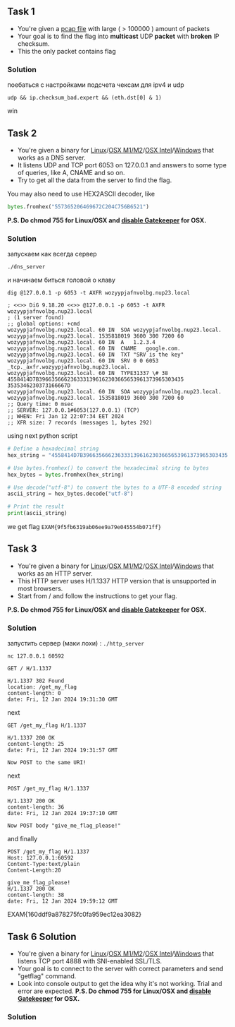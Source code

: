 ## Task 1 
- You're given a [pcap file](task01.pcap) with large ( > 100000 ) amount of packets
- Your goal is to find the flag into **multicast** UDP **packet** with **broken** IP checksum.
- This the only packet contains flag


### Solution
поебаться с настройками подсчета чексам для ipv4 и udp
    
`udp && ip.checksum_bad.expert && (eth.dst[0] & 1)`

win


## Task 2 
- You're given a binary
  for [Linux](task02.linux)/[OSX M1/M2](task02.armmac)/[OSX Intel](task02.x64mac)/[Windows](task02.exe) that works as a
  DNS server.
- It listens UDP and TCP port 6053 on 127.0.0.1 and answers to some type of queries, like A, CNAME and so on.
- Try to get all the data from the server to find the flag.

You may also need to use HEX2ASCII decoder, like

```python
bytes.fromhex("557365206469672C204C756B6521")
```

**P.S. Do chmod 755 for Linux/OSX and [disable Gatekeeper](https://disable-gatekeeper.github.io/) for OSX.**

### Solution
запускаем как всегда сервер

`./dns_server`

и начинаем биться головой о клаву

`dig @127.0.0.1 -p 6053 -t AXFR wozyypjafnvolbg.nup23.local`

```
; <<>> DiG 9.18.20 <<>> @127.0.0.1 -p 6053 -t AXFR wozyypjafnvolbg.nup23.local
; (1 server found)
;; global options: +cmd
wozyypjafnvolbg.nup23.local. 60	IN	SOA	wozyypjafnvolbg.nup23.local. wozyypjafnvolbg.nup23.local. 1535818019 3600 300 7200 60
wozyypjafnvolbg.nup23.local. 60	IN	A	1.2.3.4
wozyypjafnvolbg.nup23.local. 60	IN	CNAME	google.com.
wozyypjafnvolbg.nup23.local. 60	IN	TXT	"SRV is the key"
wozyypjafnvolbg.nup23.local. 60	IN	SRV	0 0 6053 _tcp._axfr.wozyypjafnvolbg.nup23.local.
wozyypjafnvolbg.nup23.local. 60	IN	TYPE31337 \# 38 4558414D7B3966356662363331396162303665653961373965303435 3535346230373166667D
wozyypjafnvolbg.nup23.local. 60	IN	SOA	wozyypjafnvolbg.nup23.local. wozyypjafnvolbg.nup23.local. 1535818019 3600 300 7200 60
;; Query time: 0 msec
;; SERVER: 127.0.0.1#6053(127.0.0.1) (TCP)
;; WHEN: Fri Jan 12 22:07:34 EET 2024
;; XFR size: 7 records (messages 1, bytes 292)
```

using next python script

```python
# Define a hexadecimal string
hex_string = "4558414D7B3966356662363331396162303665653961373965303435 3535346230373166667D"

# Use bytes.fromhex() to convert the hexadecimal string to bytes
hex_bytes = bytes.fromhex(hex_string)

# Use decode("utf-8") to convert the bytes to a UTF-8 encoded string
ascii_string = hex_bytes.decode("utf-8")

# Print the result
print(ascii_string)
```

we get flag `EXAM{9f5fb6319ab06ee9a79e045554b071ff}`


## Task 3 
- You're given a binary
  for [Linux](task03.linux)/[OSX M1/M2](task03.armmac)/[OSX Intel](task03.x64mac)/[Windows](task03.exe) that works as an HTTP server.
- This HTTP server uses H/1.1337 HTTP version that is unsupported in most browsers. 
- Start from / and follow the instructions to get your flag.

**P.S. Do chmod 755 for Linux/OSX and [disable Gatekeeper](https://disable-gatekeeper.github.io/) for OSX.**

### Solution
запустить сервер (маки лохи) : `./http_server`
    
`nc 127.0.0.1 60592`

``` 
GET / H/1.1337

H/1.1337 302 Found
location: /get_my_flag
content-length: 0
date: Fri, 12 Jan 2024 19:31:30 GMT
```

next 

```
GET /get_my_flag H/1.1337

H/1.1337 200 OK
content-length: 25
date: Fri, 12 Jan 2024 19:31:57 GMT

Now POST to the same URI!
```

next

```
POST /get_my_flag H/1.1337

H/1.1337 200 OK
content-length: 36
date: Fri, 12 Jan 2024 19:37:10 GMT

Now POST body "give_me_flag_please!"
```

and finally

```
POST /get_my_flag H/1.1337
Host: 127.0.0.1:60592
Content-Type:text/plain
Content-Length:20

give_me_flag_please!
H/1.1337 200 OK
content-length: 38
date: Fri, 12 Jan 2024 19:59:12 GMT
```

EXAM{160ddf9a878275fc0fa959ec12ea3082}

## Task 6 Solution
- You're given a binary
  for [Linux](task06.linux)/[OSX M1/M2](task06.armmac)/[OSX Intel](task06.x64mac)/[Windows](task06.exe) that listens TCP
  port 4888 with SNI-enabled SSL/TLS.
- Your goal is to connect to the server with correct parameters and send "getflag" command.
- Look into console output to get the idea why it's not working. Trial and error are expected.
  **P.S. Do chmod 755 for Linux/OSX and [disable Gatekeeper](https://disable-gatekeeper.github.io/) for OSX.**

### Solution

